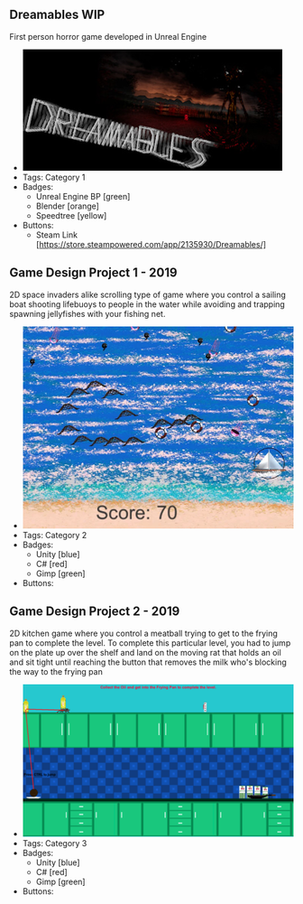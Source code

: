 ## Dreamables WIP
First person horror game developed in Unreal Engine
- ![DreamablesHeader](../assets/header.jpg)
- Tags: Category 1
- Badges:
  - Unreal Engine BP [green]
  - Blender [orange]
  - Speedtree [yellow]
- Buttons:
  - Steam Link [https://store.steampowered.com/app/2135930/Dreamables/]
  

## Game Design Project 1 - 2019
2D space invaders alike scrolling type of game where you control a sailing boat shooting lifebuoys to people in the water while avoiding and trapping spawning jellyfishes with your fishing net.
- ![600x200](../assets/beachon.PNG)
- Tags: Category 2
- Badges:
  - Unity [blue]
  - C# [red]
  - Gimp [green]
- Buttons:
  

## Game Design Project 2 - 2019
2D kitchen game where you control a meatball trying to get to the frying pan to complete the level. To complete this particular level, you had to jump on the plate up over the shelf and land on the moving rat that holds an oil and sit tight until reaching the button that removes the milk who's blocking the way to the frying pan
- ![600x200](../assets/Kitchengame.png)
- Tags: Category 3
- Badges:
  - Unity [blue]
  - C# [red]
  - Gimp [green]
- Buttons:
 